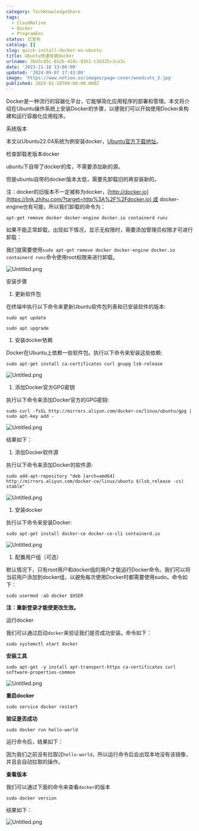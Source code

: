 ```yaml
---
category: TechKnowledgeShare
tags:
  - CloudNative
  - Docker
  - ProgramEnv
status: 已发布
catalog: []
slug: quick-install-docker-on-ubuntu
title: Ubuntu快速安装Docker
urlname: 3bd3cd5c-012b-418c-93b1-c3d325c3ca3c
date: '2023-11-18 13:06:00'
updated: '2024-09-07 17:43:00'
image: 'https://www.notion.so/images/page-cover/woodcuts_3.jpg'
published: 2020-01-18T08:00:00.000Z
---
```


Docker是一种流行的容器化平台，它能够简化应用程序的部署和管理。本文将介绍在Ubuntu操作系统上安装Docker的步骤，以便我们可以开始使用Docker来构建和运行容器化应用程序。


系统版本


本文以Ubuntu22.04系统为例安装docker，[Ubuntu官方下载地址](https://link.zhihu.com/?target=https%3A%2F%2Fubuntu.com%2Fdownload)。


检查卸载老版本docker


ubuntu下自带了docker的库，不需要添加新的源。


但是ubuntu自带的docker版本太低，需要先卸载旧的再安装新的。


注：docker的旧版本不一定被称为docker，[http://docker.io](https://link.zhihu.com/?target=http%3A%2F%2Fdocker.io) 或 docker-engine也有可能，所以我们卸载的命令为：


`apt-get remove docker docker-engine docker.io containerd runc`


如果不能正常卸载，出现如下情况，显示无权限时，需要添加管理员权限才可进行卸载：


我们就需要使用`sudo apt-get remove docker docker-engine docker.io containerd runc`命令使用root权限来进行卸载。


![Untitled.png](https://prod-files-secure.s3.us-west-2.amazonaws.com/5d24fe63-e567-4804-86f9-9fdc62e13082/39952d0f-7851-4550-b715-72a33876c773/Untitled.png?X-Amz-Algorithm=AWS4-HMAC-SHA256&X-Amz-Content-Sha256=UNSIGNED-PAYLOAD&X-Amz-Credential=ASIAZI2LB466TZT73T63%2F20250213%2Fus-west-2%2Fs3%2Faws4_request&X-Amz-Date=20250213T053652Z&X-Amz-Expires=3600&X-Amz-Security-Token=IQoJb3JpZ2luX2VjEOL%2F%2F%2F%2F%2F%2F%2F%2F%2F%2FwEaCXVzLXdlc3QtMiJHMEUCIQCeVv2ZeaRM5waZ0695y%2FYVJ0X%2BSvRSaurHijeJ5wxXjAIgQG4qN1LxkbfNpis%2F0YjLfHeg3z%2BtqKodzSj2d6pCCIEqiAQI%2Bv%2F%2F%2F%2F%2F%2F%2F%2F%2F%2FARAAGgw2Mzc0MjMxODM4MDUiDGuve2YzV7WL2EhS7SrcA%2BwLWfc1ViWjgW56ncGR8go9K9%2FesXBCMhONaNaftCDGHaR3z%2BdDsnLXHtAr9XXYBmHjnKL4n2ZhSiZQHwEwkxEowZCCr98Y%2FpNHi0BNZMPc5chKGuFAetbpD7WbNBxdzaG9Vm3%2BmbBbc8mGLf7F5yd0S9vEL1ADpfN8zup0QTRB%2FyMbff4IzYMc60OhFNS0HFS6pa7V%2F6rHxuToB%2F%2BONfU%2FF4qFxtkq3ld5ZzmhHuWzfUKWgUg%2Bmukg10skuXN9dR9HPDYiSpU8HxKw3FZ3ZIwr7vS7fpJKTo9UoYMtb0G5mTWTy3rsOknMs%2FuL6uxfxqjc3oEvdXSzXNj%2F0kaf%2Fac7AOc%2FNHrSO6ECnVrclmw%2FdjPK7Je%2F73Is16i3uhBety%2Bdy9P8rdISE%2FLdSvAYvA236ZW8hEASNs1QpeI6z3Nm%2Ff22io%2FzfpVeWAGyNe6Wi2qBFmBvZoetZPHi%2FwiCxMAJgsJ%2BN3TuKUWeUYmnRzUl8%2FIAphEDb1TNjk5ypXPOeTOESbb8uystw3nrl6qr3iNFw2ufPM8BGAwDZP8HAO3wsXrCLf1CP5AEmwPWLNW3Zvk1SW5vQg9xVwrKuJ1%2BsfV%2BLaj82OsdYFyW9JdXv8pkNqHkBrBoDct79focMK%2BXtb0GOqUBp4NCo6BcVEQGmCqPG99DpC6H4UI02rY2NkKp1lcwZ%2FCdtK%2FJQ9YzDtNTrUDt0z7MqxL1648DALdlihGL0A%2FW46ai7%2FtQrmeQzqwgQxEhlitp89Qghyhe4xJUXTywYifUHsfyS71jfaOIJrEO816%2BqTaHuhW67ZGuNK87448C3MLhTC6jP%2Fk8wgABXalGGHlB8tuIIyw4ybRiNNHArQ1ZNECnz6Q0&X-Amz-Signature=d452a52f3e2d2689dd27e82323147e11a0e9982c731aa294f69d8ed23ddc663b&X-Amz-SignedHeaders=host&x-id=GetObject)


安装步骤

1. 更新软件包

在终端中执行以下命令来更新Ubuntu软件包列表和已安装软件的版本:


`sudo apt update`


`sudo apt upgrade`

1. 安装docker依赖

Docker在Ubuntu上依赖一些软件包。执行以下命令来安装这些依赖:


`sudo apt-get install ca-certificates curl gnupg lsb-release`


![Untitled.png](https://prod-files-secure.s3.us-west-2.amazonaws.com/5d24fe63-e567-4804-86f9-9fdc62e13082/b5a549a8-6621-4824-a151-93e8b0592f14/Untitled.png?X-Amz-Algorithm=AWS4-HMAC-SHA256&X-Amz-Content-Sha256=UNSIGNED-PAYLOAD&X-Amz-Credential=ASIAZI2LB466TZT73T63%2F20250213%2Fus-west-2%2Fs3%2Faws4_request&X-Amz-Date=20250213T053652Z&X-Amz-Expires=3600&X-Amz-Security-Token=IQoJb3JpZ2luX2VjEOL%2F%2F%2F%2F%2F%2F%2F%2F%2F%2FwEaCXVzLXdlc3QtMiJHMEUCIQCeVv2ZeaRM5waZ0695y%2FYVJ0X%2BSvRSaurHijeJ5wxXjAIgQG4qN1LxkbfNpis%2F0YjLfHeg3z%2BtqKodzSj2d6pCCIEqiAQI%2Bv%2F%2F%2F%2F%2F%2F%2F%2F%2F%2FARAAGgw2Mzc0MjMxODM4MDUiDGuve2YzV7WL2EhS7SrcA%2BwLWfc1ViWjgW56ncGR8go9K9%2FesXBCMhONaNaftCDGHaR3z%2BdDsnLXHtAr9XXYBmHjnKL4n2ZhSiZQHwEwkxEowZCCr98Y%2FpNHi0BNZMPc5chKGuFAetbpD7WbNBxdzaG9Vm3%2BmbBbc8mGLf7F5yd0S9vEL1ADpfN8zup0QTRB%2FyMbff4IzYMc60OhFNS0HFS6pa7V%2F6rHxuToB%2F%2BONfU%2FF4qFxtkq3ld5ZzmhHuWzfUKWgUg%2Bmukg10skuXN9dR9HPDYiSpU8HxKw3FZ3ZIwr7vS7fpJKTo9UoYMtb0G5mTWTy3rsOknMs%2FuL6uxfxqjc3oEvdXSzXNj%2F0kaf%2Fac7AOc%2FNHrSO6ECnVrclmw%2FdjPK7Je%2F73Is16i3uhBety%2Bdy9P8rdISE%2FLdSvAYvA236ZW8hEASNs1QpeI6z3Nm%2Ff22io%2FzfpVeWAGyNe6Wi2qBFmBvZoetZPHi%2FwiCxMAJgsJ%2BN3TuKUWeUYmnRzUl8%2FIAphEDb1TNjk5ypXPOeTOESbb8uystw3nrl6qr3iNFw2ufPM8BGAwDZP8HAO3wsXrCLf1CP5AEmwPWLNW3Zvk1SW5vQg9xVwrKuJ1%2BsfV%2BLaj82OsdYFyW9JdXv8pkNqHkBrBoDct79focMK%2BXtb0GOqUBp4NCo6BcVEQGmCqPG99DpC6H4UI02rY2NkKp1lcwZ%2FCdtK%2FJQ9YzDtNTrUDt0z7MqxL1648DALdlihGL0A%2FW46ai7%2FtQrmeQzqwgQxEhlitp89Qghyhe4xJUXTywYifUHsfyS71jfaOIJrEO816%2BqTaHuhW67ZGuNK87448C3MLhTC6jP%2Fk8wgABXalGGHlB8tuIIyw4ybRiNNHArQ1ZNECnz6Q0&X-Amz-Signature=4b67332899ab1e382a849f5515a07dfe8adbd8f1a5be986aa6476b5f2ed5a19f&X-Amz-SignedHeaders=host&x-id=GetObject)

1. 添加Docker官方GPG密钥

执行以下命令来添加Docker官方的GPG密钥:


`sudo curl -fsSL http://mirrors.aliyun.com/docker-ce/linux/ubuntu/gpg | sudo apt-key add -`


![Untitled.png](https://prod-files-secure.s3.us-west-2.amazonaws.com/5d24fe63-e567-4804-86f9-9fdc62e13082/98014b5e-f5b7-4b16-804e-ab6917971bd3/Untitled.png?X-Amz-Algorithm=AWS4-HMAC-SHA256&X-Amz-Content-Sha256=UNSIGNED-PAYLOAD&X-Amz-Credential=ASIAZI2LB466TZT73T63%2F20250213%2Fus-west-2%2Fs3%2Faws4_request&X-Amz-Date=20250213T053652Z&X-Amz-Expires=3600&X-Amz-Security-Token=IQoJb3JpZ2luX2VjEOL%2F%2F%2F%2F%2F%2F%2F%2F%2F%2FwEaCXVzLXdlc3QtMiJHMEUCIQCeVv2ZeaRM5waZ0695y%2FYVJ0X%2BSvRSaurHijeJ5wxXjAIgQG4qN1LxkbfNpis%2F0YjLfHeg3z%2BtqKodzSj2d6pCCIEqiAQI%2Bv%2F%2F%2F%2F%2F%2F%2F%2F%2F%2FARAAGgw2Mzc0MjMxODM4MDUiDGuve2YzV7WL2EhS7SrcA%2BwLWfc1ViWjgW56ncGR8go9K9%2FesXBCMhONaNaftCDGHaR3z%2BdDsnLXHtAr9XXYBmHjnKL4n2ZhSiZQHwEwkxEowZCCr98Y%2FpNHi0BNZMPc5chKGuFAetbpD7WbNBxdzaG9Vm3%2BmbBbc8mGLf7F5yd0S9vEL1ADpfN8zup0QTRB%2FyMbff4IzYMc60OhFNS0HFS6pa7V%2F6rHxuToB%2F%2BONfU%2FF4qFxtkq3ld5ZzmhHuWzfUKWgUg%2Bmukg10skuXN9dR9HPDYiSpU8HxKw3FZ3ZIwr7vS7fpJKTo9UoYMtb0G5mTWTy3rsOknMs%2FuL6uxfxqjc3oEvdXSzXNj%2F0kaf%2Fac7AOc%2FNHrSO6ECnVrclmw%2FdjPK7Je%2F73Is16i3uhBety%2Bdy9P8rdISE%2FLdSvAYvA236ZW8hEASNs1QpeI6z3Nm%2Ff22io%2FzfpVeWAGyNe6Wi2qBFmBvZoetZPHi%2FwiCxMAJgsJ%2BN3TuKUWeUYmnRzUl8%2FIAphEDb1TNjk5ypXPOeTOESbb8uystw3nrl6qr3iNFw2ufPM8BGAwDZP8HAO3wsXrCLf1CP5AEmwPWLNW3Zvk1SW5vQg9xVwrKuJ1%2BsfV%2BLaj82OsdYFyW9JdXv8pkNqHkBrBoDct79focMK%2BXtb0GOqUBp4NCo6BcVEQGmCqPG99DpC6H4UI02rY2NkKp1lcwZ%2FCdtK%2FJQ9YzDtNTrUDt0z7MqxL1648DALdlihGL0A%2FW46ai7%2FtQrmeQzqwgQxEhlitp89Qghyhe4xJUXTywYifUHsfyS71jfaOIJrEO816%2BqTaHuhW67ZGuNK87448C3MLhTC6jP%2Fk8wgABXalGGHlB8tuIIyw4ybRiNNHArQ1ZNECnz6Q0&X-Amz-Signature=37fd5eccac1f67715fb8c3c87631c42b2d5e1be4e6d1da2e063145d081b5dba6&X-Amz-SignedHeaders=host&x-id=GetObject)


结果如下：

1. 添加Docker软件源

执行以下命令来添加Docker的软件源:


`sudo add-apt-repository "deb [arch=amd64] http://mirrors.aliyun.com/docker-ce/linux/ubuntu $(lsb_release -cs) stable"`


![Untitled.png](https://prod-files-secure.s3.us-west-2.amazonaws.com/5d24fe63-e567-4804-86f9-9fdc62e13082/7fc5bdbe-9d4c-48b8-ba03-3309380f47ba/Untitled.png?X-Amz-Algorithm=AWS4-HMAC-SHA256&X-Amz-Content-Sha256=UNSIGNED-PAYLOAD&X-Amz-Credential=ASIAZI2LB466TZT73T63%2F20250213%2Fus-west-2%2Fs3%2Faws4_request&X-Amz-Date=20250213T053652Z&X-Amz-Expires=3600&X-Amz-Security-Token=IQoJb3JpZ2luX2VjEOL%2F%2F%2F%2F%2F%2F%2F%2F%2F%2FwEaCXVzLXdlc3QtMiJHMEUCIQCeVv2ZeaRM5waZ0695y%2FYVJ0X%2BSvRSaurHijeJ5wxXjAIgQG4qN1LxkbfNpis%2F0YjLfHeg3z%2BtqKodzSj2d6pCCIEqiAQI%2Bv%2F%2F%2F%2F%2F%2F%2F%2F%2F%2FARAAGgw2Mzc0MjMxODM4MDUiDGuve2YzV7WL2EhS7SrcA%2BwLWfc1ViWjgW56ncGR8go9K9%2FesXBCMhONaNaftCDGHaR3z%2BdDsnLXHtAr9XXYBmHjnKL4n2ZhSiZQHwEwkxEowZCCr98Y%2FpNHi0BNZMPc5chKGuFAetbpD7WbNBxdzaG9Vm3%2BmbBbc8mGLf7F5yd0S9vEL1ADpfN8zup0QTRB%2FyMbff4IzYMc60OhFNS0HFS6pa7V%2F6rHxuToB%2F%2BONfU%2FF4qFxtkq3ld5ZzmhHuWzfUKWgUg%2Bmukg10skuXN9dR9HPDYiSpU8HxKw3FZ3ZIwr7vS7fpJKTo9UoYMtb0G5mTWTy3rsOknMs%2FuL6uxfxqjc3oEvdXSzXNj%2F0kaf%2Fac7AOc%2FNHrSO6ECnVrclmw%2FdjPK7Je%2F73Is16i3uhBety%2Bdy9P8rdISE%2FLdSvAYvA236ZW8hEASNs1QpeI6z3Nm%2Ff22io%2FzfpVeWAGyNe6Wi2qBFmBvZoetZPHi%2FwiCxMAJgsJ%2BN3TuKUWeUYmnRzUl8%2FIAphEDb1TNjk5ypXPOeTOESbb8uystw3nrl6qr3iNFw2ufPM8BGAwDZP8HAO3wsXrCLf1CP5AEmwPWLNW3Zvk1SW5vQg9xVwrKuJ1%2BsfV%2BLaj82OsdYFyW9JdXv8pkNqHkBrBoDct79focMK%2BXtb0GOqUBp4NCo6BcVEQGmCqPG99DpC6H4UI02rY2NkKp1lcwZ%2FCdtK%2FJQ9YzDtNTrUDt0z7MqxL1648DALdlihGL0A%2FW46ai7%2FtQrmeQzqwgQxEhlitp89Qghyhe4xJUXTywYifUHsfyS71jfaOIJrEO816%2BqTaHuhW67ZGuNK87448C3MLhTC6jP%2Fk8wgABXalGGHlB8tuIIyw4ybRiNNHArQ1ZNECnz6Q0&X-Amz-Signature=5a59ab4295df486509942808409a9885cbf1a8b559647c2843870ab57893e146&X-Amz-SignedHeaders=host&x-id=GetObject)

1. 安装docker

执行以下命令来安装Docker:


`sudo apt-get install docker-ce docker-ce-cli containerd.io`


![Untitled.png](https://prod-files-secure.s3.us-west-2.amazonaws.com/5d24fe63-e567-4804-86f9-9fdc62e13082/d5ede442-ffc5-49c3-a76a-76559a797244/Untitled.png?X-Amz-Algorithm=AWS4-HMAC-SHA256&X-Amz-Content-Sha256=UNSIGNED-PAYLOAD&X-Amz-Credential=ASIAZI2LB466TZT73T63%2F20250213%2Fus-west-2%2Fs3%2Faws4_request&X-Amz-Date=20250213T053652Z&X-Amz-Expires=3600&X-Amz-Security-Token=IQoJb3JpZ2luX2VjEOL%2F%2F%2F%2F%2F%2F%2F%2F%2F%2FwEaCXVzLXdlc3QtMiJHMEUCIQCeVv2ZeaRM5waZ0695y%2FYVJ0X%2BSvRSaurHijeJ5wxXjAIgQG4qN1LxkbfNpis%2F0YjLfHeg3z%2BtqKodzSj2d6pCCIEqiAQI%2Bv%2F%2F%2F%2F%2F%2F%2F%2F%2F%2FARAAGgw2Mzc0MjMxODM4MDUiDGuve2YzV7WL2EhS7SrcA%2BwLWfc1ViWjgW56ncGR8go9K9%2FesXBCMhONaNaftCDGHaR3z%2BdDsnLXHtAr9XXYBmHjnKL4n2ZhSiZQHwEwkxEowZCCr98Y%2FpNHi0BNZMPc5chKGuFAetbpD7WbNBxdzaG9Vm3%2BmbBbc8mGLf7F5yd0S9vEL1ADpfN8zup0QTRB%2FyMbff4IzYMc60OhFNS0HFS6pa7V%2F6rHxuToB%2F%2BONfU%2FF4qFxtkq3ld5ZzmhHuWzfUKWgUg%2Bmukg10skuXN9dR9HPDYiSpU8HxKw3FZ3ZIwr7vS7fpJKTo9UoYMtb0G5mTWTy3rsOknMs%2FuL6uxfxqjc3oEvdXSzXNj%2F0kaf%2Fac7AOc%2FNHrSO6ECnVrclmw%2FdjPK7Je%2F73Is16i3uhBety%2Bdy9P8rdISE%2FLdSvAYvA236ZW8hEASNs1QpeI6z3Nm%2Ff22io%2FzfpVeWAGyNe6Wi2qBFmBvZoetZPHi%2FwiCxMAJgsJ%2BN3TuKUWeUYmnRzUl8%2FIAphEDb1TNjk5ypXPOeTOESbb8uystw3nrl6qr3iNFw2ufPM8BGAwDZP8HAO3wsXrCLf1CP5AEmwPWLNW3Zvk1SW5vQg9xVwrKuJ1%2BsfV%2BLaj82OsdYFyW9JdXv8pkNqHkBrBoDct79focMK%2BXtb0GOqUBp4NCo6BcVEQGmCqPG99DpC6H4UI02rY2NkKp1lcwZ%2FCdtK%2FJQ9YzDtNTrUDt0z7MqxL1648DALdlihGL0A%2FW46ai7%2FtQrmeQzqwgQxEhlitp89Qghyhe4xJUXTywYifUHsfyS71jfaOIJrEO816%2BqTaHuhW67ZGuNK87448C3MLhTC6jP%2Fk8wgABXalGGHlB8tuIIyw4ybRiNNHArQ1ZNECnz6Q0&X-Amz-Signature=1ca45ce52bf19fc988dd428bc98a3729138d5278d9034e917fa3480a24c5ecd4&X-Amz-SignedHeaders=host&x-id=GetObject)

1. 配置用户组（可选）

默认情况下，只有root用户和docker组的用户才能运行Docker命令。我们可以将当前用户添加到docker组，以避免每次使用Docker时都需要使用sudo。命令如下：


`sudo usermod -aG docker $USER`


**注：重新登录才能使更改生效。**


运行docker


我们可以通过启动`docker`来验证我们是否成功安装。命令如下：


`sudo systemctl start docker`


**安装工具**


`sudo apt-get -y install apt-transport-https ca-certificates curl software-properties-common`


![Untitled.png](https://prod-files-secure.s3.us-west-2.amazonaws.com/5d24fe63-e567-4804-86f9-9fdc62e13082/0c3615c1-94db-46f5-9743-68bb221a9964/Untitled.png?X-Amz-Algorithm=AWS4-HMAC-SHA256&X-Amz-Content-Sha256=UNSIGNED-PAYLOAD&X-Amz-Credential=ASIAZI2LB466TZT73T63%2F20250213%2Fus-west-2%2Fs3%2Faws4_request&X-Amz-Date=20250213T053652Z&X-Amz-Expires=3600&X-Amz-Security-Token=IQoJb3JpZ2luX2VjEOL%2F%2F%2F%2F%2F%2F%2F%2F%2F%2FwEaCXVzLXdlc3QtMiJHMEUCIQCeVv2ZeaRM5waZ0695y%2FYVJ0X%2BSvRSaurHijeJ5wxXjAIgQG4qN1LxkbfNpis%2F0YjLfHeg3z%2BtqKodzSj2d6pCCIEqiAQI%2Bv%2F%2F%2F%2F%2F%2F%2F%2F%2F%2FARAAGgw2Mzc0MjMxODM4MDUiDGuve2YzV7WL2EhS7SrcA%2BwLWfc1ViWjgW56ncGR8go9K9%2FesXBCMhONaNaftCDGHaR3z%2BdDsnLXHtAr9XXYBmHjnKL4n2ZhSiZQHwEwkxEowZCCr98Y%2FpNHi0BNZMPc5chKGuFAetbpD7WbNBxdzaG9Vm3%2BmbBbc8mGLf7F5yd0S9vEL1ADpfN8zup0QTRB%2FyMbff4IzYMc60OhFNS0HFS6pa7V%2F6rHxuToB%2F%2BONfU%2FF4qFxtkq3ld5ZzmhHuWzfUKWgUg%2Bmukg10skuXN9dR9HPDYiSpU8HxKw3FZ3ZIwr7vS7fpJKTo9UoYMtb0G5mTWTy3rsOknMs%2FuL6uxfxqjc3oEvdXSzXNj%2F0kaf%2Fac7AOc%2FNHrSO6ECnVrclmw%2FdjPK7Je%2F73Is16i3uhBety%2Bdy9P8rdISE%2FLdSvAYvA236ZW8hEASNs1QpeI6z3Nm%2Ff22io%2FzfpVeWAGyNe6Wi2qBFmBvZoetZPHi%2FwiCxMAJgsJ%2BN3TuKUWeUYmnRzUl8%2FIAphEDb1TNjk5ypXPOeTOESbb8uystw3nrl6qr3iNFw2ufPM8BGAwDZP8HAO3wsXrCLf1CP5AEmwPWLNW3Zvk1SW5vQg9xVwrKuJ1%2BsfV%2BLaj82OsdYFyW9JdXv8pkNqHkBrBoDct79focMK%2BXtb0GOqUBp4NCo6BcVEQGmCqPG99DpC6H4UI02rY2NkKp1lcwZ%2FCdtK%2FJQ9YzDtNTrUDt0z7MqxL1648DALdlihGL0A%2FW46ai7%2FtQrmeQzqwgQxEhlitp89Qghyhe4xJUXTywYifUHsfyS71jfaOIJrEO816%2BqTaHuhW67ZGuNK87448C3MLhTC6jP%2Fk8wgABXalGGHlB8tuIIyw4ybRiNNHArQ1ZNECnz6Q0&X-Amz-Signature=4bdaf052438d5e20ec028b7e6f75ddf893a42dd5fc9e36d2a59046fcb28cf229&X-Amz-SignedHeaders=host&x-id=GetObject)


**重启docker**


`sudo service docker restart`


**验证是否成功**


`sudo docker run hello-world`


运行命令后，结果如下：


因为我们之前没有拉取过`hello-world`，所以运行命令后会出现本地没有该镜像，并且会自动拉取的操作。


**查看版本**


我们可以通过下面的命令来查看`docker`的版本


`sudo docker version`


结果如下：


![Untitled.png](https://prod-files-secure.s3.us-west-2.amazonaws.com/5d24fe63-e567-4804-86f9-9fdc62e13082/efdb509a-3c1e-41a3-91ee-a1bd88793688/Untitled.png?X-Amz-Algorithm=AWS4-HMAC-SHA256&X-Amz-Content-Sha256=UNSIGNED-PAYLOAD&X-Amz-Credential=ASIAZI2LB466TZT73T63%2F20250213%2Fus-west-2%2Fs3%2Faws4_request&X-Amz-Date=20250213T053652Z&X-Amz-Expires=3600&X-Amz-Security-Token=IQoJb3JpZ2luX2VjEOL%2F%2F%2F%2F%2F%2F%2F%2F%2F%2FwEaCXVzLXdlc3QtMiJHMEUCIQCeVv2ZeaRM5waZ0695y%2FYVJ0X%2BSvRSaurHijeJ5wxXjAIgQG4qN1LxkbfNpis%2F0YjLfHeg3z%2BtqKodzSj2d6pCCIEqiAQI%2Bv%2F%2F%2F%2F%2F%2F%2F%2F%2F%2FARAAGgw2Mzc0MjMxODM4MDUiDGuve2YzV7WL2EhS7SrcA%2BwLWfc1ViWjgW56ncGR8go9K9%2FesXBCMhONaNaftCDGHaR3z%2BdDsnLXHtAr9XXYBmHjnKL4n2ZhSiZQHwEwkxEowZCCr98Y%2FpNHi0BNZMPc5chKGuFAetbpD7WbNBxdzaG9Vm3%2BmbBbc8mGLf7F5yd0S9vEL1ADpfN8zup0QTRB%2FyMbff4IzYMc60OhFNS0HFS6pa7V%2F6rHxuToB%2F%2BONfU%2FF4qFxtkq3ld5ZzmhHuWzfUKWgUg%2Bmukg10skuXN9dR9HPDYiSpU8HxKw3FZ3ZIwr7vS7fpJKTo9UoYMtb0G5mTWTy3rsOknMs%2FuL6uxfxqjc3oEvdXSzXNj%2F0kaf%2Fac7AOc%2FNHrSO6ECnVrclmw%2FdjPK7Je%2F73Is16i3uhBety%2Bdy9P8rdISE%2FLdSvAYvA236ZW8hEASNs1QpeI6z3Nm%2Ff22io%2FzfpVeWAGyNe6Wi2qBFmBvZoetZPHi%2FwiCxMAJgsJ%2BN3TuKUWeUYmnRzUl8%2FIAphEDb1TNjk5ypXPOeTOESbb8uystw3nrl6qr3iNFw2ufPM8BGAwDZP8HAO3wsXrCLf1CP5AEmwPWLNW3Zvk1SW5vQg9xVwrKuJ1%2BsfV%2BLaj82OsdYFyW9JdXv8pkNqHkBrBoDct79focMK%2BXtb0GOqUBp4NCo6BcVEQGmCqPG99DpC6H4UI02rY2NkKp1lcwZ%2FCdtK%2FJQ9YzDtNTrUDt0z7MqxL1648DALdlihGL0A%2FW46ai7%2FtQrmeQzqwgQxEhlitp89Qghyhe4xJUXTywYifUHsfyS71jfaOIJrEO816%2BqTaHuhW67ZGuNK87448C3MLhTC6jP%2Fk8wgABXalGGHlB8tuIIyw4ybRiNNHArQ1ZNECnz6Q0&X-Amz-Signature=bcb8256bae7f8f2eff96bfd277fd181b435d8f656726024eabc5b6b926cbc25e&X-Amz-SignedHeaders=host&x-id=GetObject)


